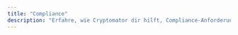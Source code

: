 ```yaml
---
title: "Compliance"
description: "Erfahre, wie Cryptomator dir hilft, Compliance-Anforderungen zu erfüllen und deine sensiblen Daten sicher nach gesetzlichen Vorgaben zu speichern."
---
```

